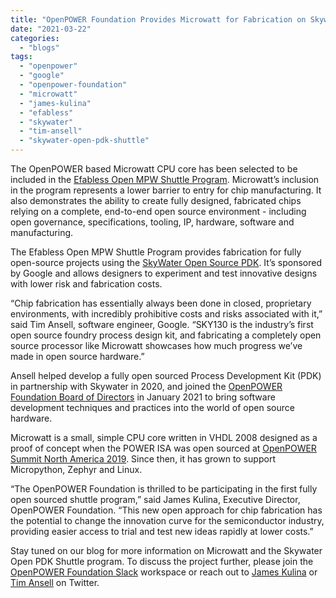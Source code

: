 ```yaml
---
title: "OpenPOWER Foundation Provides Microwatt for Fabrication on Skywater Open PDK Shuttle"
date: "2021-03-22"
categories: 
  - "blogs"
tags: 
  - "openpower"
  - "google"
  - "openpower-foundation"
  - "microwatt"
  - "james-kulina"
  - "efabless"
  - "skywater"
  - "tim-ansell"
  - "skywater-open-pdk-shuttle"
---
```


The OpenPOWER based Microwatt CPU core has been selected to be included in the [Efabless Open MPW Shuttle Program](https://www.efabless.com/open_shuttle_program). Microwatt’s inclusion in the program represents a lower barrier to entry for chip manufacturing. It also demonstrates the ability to create fully designed, fabricated chips relying on a complete, end-to-end open source environment - including open governance, specifications, tooling, IP, hardware, software and manufacturing.

The Efabless Open MPW Shuttle Program provides fabrication for fully open-source projects using the [SkyWater Open Source PDK](https://www.skywatertechnology.com/press-releases/google-partners-with-skywater-and-efabless-to-enable-open-source-manufacturing-of-custom-asics/). It’s sponsored by Google and allows designers to experiment and test innovative designs with lower risk and fabrication costs.

“Chip fabrication has essentially always been done in closed, proprietary environments, with incredibly prohibitive costs and risks associated with it,” said Tim Ansell, software engineer, Google. “SKY130 is the industry’s first open source foundry process design kit, and fabricating a completely open source processor like Microwatt showcases how much progress we’ve made in open source hardware.”

Ansell helped develop a fully open sourced Process Development Kit (PDK) in partnership with Skywater in 2020, and joined the [OpenPOWER Foundation Board of Directors](https://openpowerfoundation.org/about-us/board-of-directors/) in January 2021 to bring software development techniques and practices into the world of open source hardware.

Microwatt is a small, simple CPU core written in VHDL 2008 designed as a proof of concept when the POWER ISA was open sourced at [OpenPOWER Summit North America 2019](https://openpowerfoundation.org/openpower-summit-north-america-2019-introducing-the-microwatt-fpga-soft-cpu-core/). Since then, it has grown to support Micropython, Zephyr and Linux.

“The OpenPOWER Foundation is thrilled to be participating in the first fully open sourced shuttle program,” said James Kulina, Executive Director, OpenPOWER Foundation. “This new open approach for chip fabrication has the potential to change the innovation curve for the semiconductor industry, providing easier access to trial and test new ideas rapidly at lower costs.”

Stay tuned on our blog for more information on Microwatt and the Skywater Open PDK Shuttle program. To discuss the project further, please join the [OpenPOWER Foundation Slack](https://join.slack.com/t/openpowerfoundation/shared_invite/zt-9l4fabj6-C55eMvBqAPTbzlDS1b7bzQ) workspace or reach out to [James Kulina](https://twitter.com/jameskulina) or [Tim Ansell](https://twitter.com/mithro) on Twitter.
